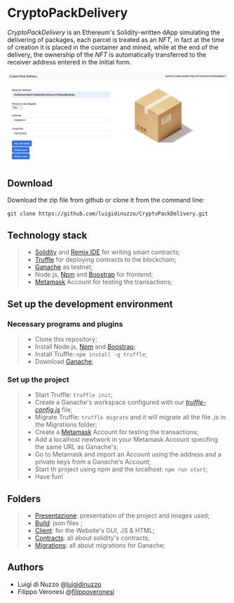 # CryptoPackDelivery
_CryptoPackDelivery_ is an Ethereum's Solidity-written dApp simulating the delivering of packages, each parcel is treated as an _NFT_, in fact at the time of creation it is placed in the container and mined, while at the end of the delivery, the ownership of the _NFT_ is automatically transferred to the receiver address entered in the initial form.

<p align="center">
  <img src="https://github.com/luigidinuzzo/CryptoPackDelivery/blob/main/Presentazione/img/webApp.png" alt="webApp"/>
</p>


## Download
Download the zip file from github or clone it from the command line:

```
git clone https://github.com/luigidinuzzo/CryptoPackDelivery.git
```

## Technology stack
> + [Solidity](https://soliditylang.org) and [Remix IDE](https://remix.ethereum.org) for writing smart contracts;
> + [Truffle](https://trufflesuite.com/truffle) for deploying contracts to the blockchain;
> + [Ganache](https://www.trufflesuite.com/ganache) as testnet;
> + Node.js, [Npm](https://nodejs.org/en) and [Boostrap](https://getbootstrap.com) for frontend;
> + [Metamask](https://metamask.io) Account for testing the transactions;


## Set up the development environment
### Necessary programs and plugins

> + Clone this repository;
> + Install Node.js, [Npm](https://nodejs.org/en) and [Boostrap](https://getbootstrap.com);
> + Install Truffle: ```npm install -g truffle```;
> + Download [Ganache](https://www.trufflesuite.com/ganache);

### Set up the project
> + Start Truffle: ```truffle init```;
> + Create a Ganache's workspace configured with our [_truffle-config.js_](https://github.com/luigidinuzzo/CryptoPackDelivery/blob/main/truffle-config.js) file;
> + Migrate Truffle: ```truffle migrate``` and it will migrate all the file _.js_ in the Migrations folder;
> + Create a [Metamask](https://metamask.io) Account for testing the transactions;
> + Add a localhost newtwork in your Metamask Account specifing the same URL as Ganache's;
> + Go to Metamask and import an Account using the address and a private keys from a Ganache's Account;
> + Start th project using npm and the localhost: ```npm run start```;
> + Have fun! 




## Folders

> + [Presentazione][lk_pre]: presentation of the project and images used;
> + [Build][lk_bui]: json files ;
> + [Client][lk_clt]:  for the Website's GUI, JS & HTML;
> + [Contracts][lk_con]: all about solidity's contracts;
> + [Migrations][lk_mig]: all about migrations for Ganache;

[lk_pre]: https://github.com/luigidinuzzo/CryptoPackDelivery/tree/main/Presentazione	"Presentazione"
[lk_bui]: https://github.com/luigidinuzzo/CryptoPackDelivery/tree/main/build "Build"
[lk_clt]: https://github.com/luigidinuzzo/CryptoPackDelivery/tree/main/client "Client"
[lk_con]: https://github.com/luigidinuzzo/CryptoPackDelivery/tree/main/contracts "Contracts"
[lk_mig]: https://github.com/luigidinuzzo/CryptoPackDelivery/tree/main/migrations "Migrations"



## Authors

+ Luigi di Nuzzo @[luigidinuzzo](https://github.com/luigidinuzzo)
+ Filippo Veronesi @[filippoveronesi](https://github.com/filippoveronesi)
